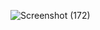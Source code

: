 ![Screenshot (172)](https://user-images.githubusercontent.com/52909024/126743425-df3e02ca-4e07-4250-899b-7ad37ef1b097.png)


 


